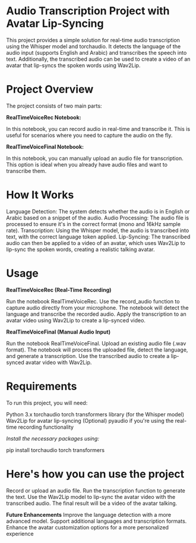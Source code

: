 # Audio Transcription Project with Avatar Lip-Syncing

This project provides a simple solution for real-time audio transcription using the Whisper model and torchaudio. It detects the language of the audio input (supports English and Arabic) and transcribes the speech into text. Additionally, the transcribed audio can be used to create a video of an avatar that lip-syncs the spoken words using Wav2Lip.

# Project Overview

The project consists of two main parts:

**RealTimeVoiceRec Notebook:**

In this notebook, you can record audio in real-time and transcribe it.
This is useful for scenarios where you need to capture the audio on the fly.


**RealTimeVoiceFinal Notebook:**

In this notebook, you can manually upload an audio file for transcription.
This option is ideal when you already have audio files and want to transcribe them.


# How It Works


Language Detection: The system detects whether the audio is in English or Arabic based on a snippet of the audio.
Audio Processing: The audio file is processed to ensure it's in the correct format (mono and 16kHz sample rate).
Transcription: Using the Whisper model, the audio is transcribed into text, with the correct language token applied.
Lip-Syncing: The transcribed audio can then be applied to a video of an avatar, which uses Wav2Lip to lip-sync the spoken words, creating a realistic talking avatar.


# Usage

**RealTimeVoiceRec (Real-Time Recording)**


Run the notebook RealTimeVoiceRec.
Use the record_audio function to capture audio directly from your microphone.
The notebook will detect the language and transcribe the recorded audio.
Apply the transcription to an avatar video using Wav2Lip to create a lip-synced video.


**RealTimeVoiceFinal (Manual Audio Input)**

Run the notebook RealTimeVoiceFinal.
Upload an existing audio file (.wav format).
The notebook will process the uploaded file, detect the language, and generate a transcription.
Use the transcribed audio to create a lip-synced avatar video with Wav2Lip.


# Requirements
To run this project, you will need:

Python 3.x
torchaudio
torch
transformers library (for the Whisper model)
Wav2Lip for avatar lip-syncing
(Optional) pyaudio if you're using the real-time recording functionality


*Install the necessary packages using:*

pip install torchaudio torch transformers



# Here's how you can use the project

Record or upload an audio file.
Run the transcription function to generate the text.
Use the Wav2Lip model to lip-sync the avatar video with the transcribed audio.
The final result will be a video of the avatar talking.


**Future Enhancements**
Improve the language detection with a more advanced model.
Support additional languages and transcription formats.
Enhance the avatar customization options for a more personalized experience



